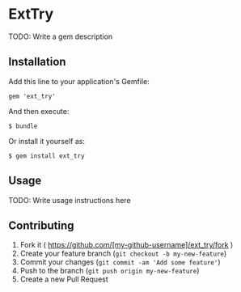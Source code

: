 # ExtTry

TODO: Write a gem description

## Installation

Add this line to your application's Gemfile:

    gem 'ext_try'

And then execute:

    $ bundle

Or install it yourself as:

    $ gem install ext_try

## Usage

TODO: Write usage instructions here

## Contributing

1. Fork it ( https://github.com/[my-github-username]/ext_try/fork )
2. Create your feature branch (`git checkout -b my-new-feature`)
3. Commit your changes (`git commit -am 'Add some feature'`)
4. Push to the branch (`git push origin my-new-feature`)
5. Create a new Pull Request
